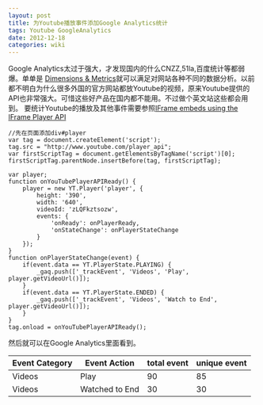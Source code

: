 ```yaml
---
layout: post
title: 为Youtube播放事件添加Google Analytics统计
tags: Youtube GoogleAnalytics
date: 2012-12-18
categories: wiki
---
```

Google Analytics太过于强大，才发现国内的什么CNZZ,51la,百度统计等都弱爆。单单是 [Dimensions & Metrics][0]就可以满足对网站各种不同的数据分析。以前都不明白为什么很多外国的官方网站都放Youtube的视频，原来Youtube提供的API也非常强大。可惜这些好产品在国内都不能用。不过做个英文站这些都会用到。
要统计Youtube的播放及其他事件需要参照[IFrame embeds using the IFrame Player API][1]

```
//先在页面添加div#player
var tag = document.createElement('script');
tag.src = "http://www.youtube.com/player_api";
var firstScriptTag = document.getElementsByTagName('script')[0];
firstScriptTag.parentNode.insertBefore(tag, firstScriptTag);

var player;
function onYouTubePlayerAPIReady() {
    player = new YT.Player('player', {
        height: '390',
        width: '640',
        videoId: 'zLQFkztsozw',
        events: {
            'onReady': onPlayerReady,
            'onStateChange': onPlayerStateChange
        }
    });
}
function onPlayerStateChange(event) {
    if(event.data == YT.PlayerState.PLAYING) {
        _gaq.push(['_trackEvent', 'Videos', 'Play', player.getVideoUrl()]);
    }
    if(event.data == YT.PlayerState.ENDED) {
        _gaq.push(['_trackEvent', 'Videos', 'Watch to End', player.getVideoUrl()]);
    }
}
tag.onload = onYouTubePlayerAPIReady();
```

然后就可以在Google Analytics里面看到。

|  Event Category |  Event Action   |  total event |  unique event |
| --------------- | --------------- | ------------ | ------------- |
|  Videos         |  Play           |  90          |  85           |
|  Videos         |  Watched to End |  30          |  30           |

[0]:https://developers.google.com/analytics/devguides/reporting/core/dimsmets
[1]:https://developers.google.com/youtube/player_parameters#IFrame_Player_API

